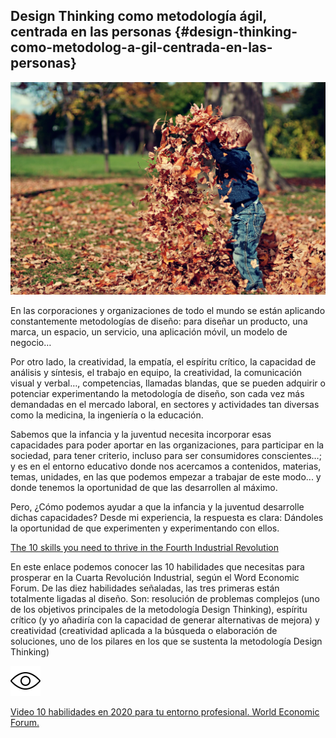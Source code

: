 ## Design Thinking como metodología ágil, centrada en las personas {#design-thinking-como-metodolog-a-gil-centrada-en-las-personas}

![](/images/image20.jpg)

En las corporaciones y organizaciones de todo el mundo se están aplicando constantemente metodologías de diseño: para diseñar un producto, una marca, un espacio, un servicio, una aplicación móvil, un modelo de negocio…

Por otro lado, la creatividad, la empatía, el espíritu crítico, la capacidad de análisis y síntesis, el trabajo en equipo, la creatividad, la comunicación visual y verbal…, competencias, llamadas blandas, que se pueden adquirir o potenciar experimentando la metodología de diseño, son cada vez más demandadas en el mercado laboral, en sectores y actividades tan diversas como la medicina, la ingeniería o la educación.

Sabemos que la infancia y la juventud necesita incorporar esas capacidades para poder aportar en las organizaciones, para participar en la sociedad, para tener criterio, incluso para ser consumidores conscientes…; y es en el entorno educativo donde nos acercamos a contenidos, materias, temas, unidades, en las que podemos empezar a trabajar de este modo... y donde tenemos la oportunidad de que las desarrollen al máximo.

Pero, ¿Cómo podemos ayudar a que la infancia y la juventud desarrolle dichas capacidades? Desde mi experiencia, la respuesta es clara: Dándoles la oportunidad de que experimenten y experimentando con ellos.

[The 10 skills you need to thrive in the Fourth Industrial Revolution](https://www.google.com/url?q=https://www.weforum.org/agenda/2016/01/the-10-skills-you-need-to-thrive-in-the-fourth-industrial-revolution/&sa=D&ust=1580985740381000)

En este enlace podemos conocer las 10 habilidades que necesitas para prosperar en la Cuarta Revolución Industrial, según el Word Economic Forum. De las diez habilidades señaladas, las tres primeras están totalmente ligadas al diseño. Son: resolución de problemas complejos (uno de los objetivos principales de la metodología Design Thinking), espíritu crítico (y yo añadiría con la capacidad de generar alternativas de mejora) y creatividad (creatividad aplicada a la búsqueda o elaboración de soluciones, uno de los pilares en los que se sustenta la metodología Design Thinking)

![](/images/image2.png)

[Video 10 habilidades en 2020 para tu entorno profesional. World Economic Forum.](https://www.google.com/url?q=https://www.facebook.com/watch/?v%3D10153663448076479&sa=D&ust=1580985740381000)